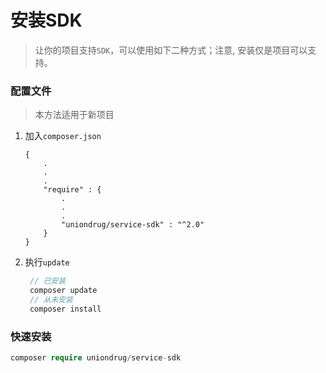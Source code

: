 # 安装SDK

> 让你的项目支持`SDK`，可以使用如下二种方式；注意, 安装仅是项目可以支持。


### 配置文件

> 本方法适用于新项目

1. 加入`composer.json`
    ```text
    {
        .
        .
        .
        "require" : {
            .
            .
            .
            "uniondrug/service-sdk" : "^2.0"
        }
    }
    ```
1. 执行`update`
   ```php
    // 已安装
    composer update
    // 从未安装
    composer install
    ```


### 快速安装

```php
composer require uniondrug/service-sdk
```


